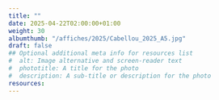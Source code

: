 ```yaml
---
title: ""
date: 2025-04-22T02:00:00+01:00
weight: 30
albumthumb: "/affiches/2025/Cabellou_2025_A5.jpg"
draft: false
## Optional additional meta info for resources list
#  alt: Image alternative and screen-reader text
#  phototitle: A title for the photo
#  description: A sub-title or description for the photo
resources:
---
```

